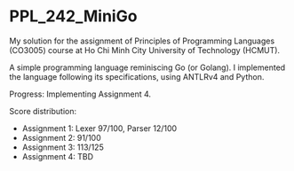 # PPL_242_MiniGo

My solution for the assignment of Principles of Programming Languages (CO3005) course at Ho Chi Minh City University of Technology (HCMUT).

A simple programming language reminiscing Go (or Golang). I implemented the language following its specifications, using ANTLRv4 and Python.

Progress: Implementing Assignment 4.

Score distribution:
- Assignment 1: Lexer 97/100, Parser 12/100
- Assignment 2: 91/100
- Assignment 3: 113/125
- Assignment 4: TBD
